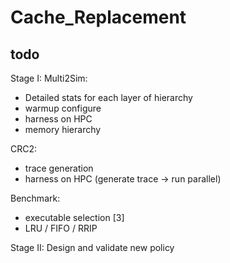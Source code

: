 # Cache_Replacement

## todo
Stage I:
Multi2Sim:
  - Detailed stats for each layer of hierarchy
  - warmup configure
  - harness on HPC
  - memory hierarchy

CRC2:
  - trace generation
  - harness on HPC (generate trace -> run parallel)
  
Benchmark:
  - executable selection [3]
  - LRU / FIFO / RRIP
  
Stage II:
Design and validate new policy
